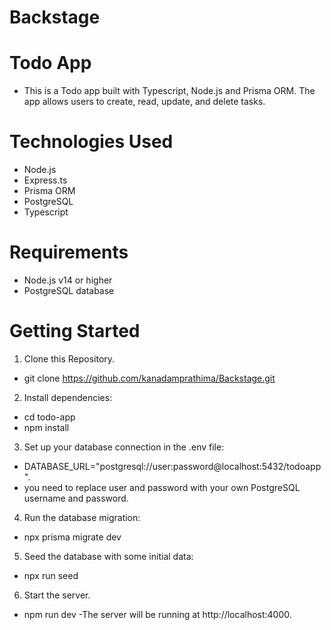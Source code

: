 # Backstage

# Todo App

- This is a Todo app built with Typescript, Node.js and Prisma ORM. The app allows users to create, read, update, and delete tasks.

# Technologies Used

- Node.js
- Express.ts
- Prisma ORM
- PostgreSQL
- Typescript

# Requirements

- Node.js v14 or higher
- PostgreSQL database

# Getting Started

1. Clone this Repository.

- git clone https://github.com/kanadamprathima/Backstage.git

2. Install dependencies:

- cd todo-app
- npm install

3. Set up your database connection in the .env file:

- DATABASE_URL="postgresql://user:password@localhost:5432/todoapp".
- you need to replace user and password with your own PostgreSQL username and password.

4. Run the database migration:

- npx prisma migrate dev

5. Seed the database with some initial data:

- npx run seed

6. Start the server.

- npm run dev
  -The server will be running at http://localhost:4000.
